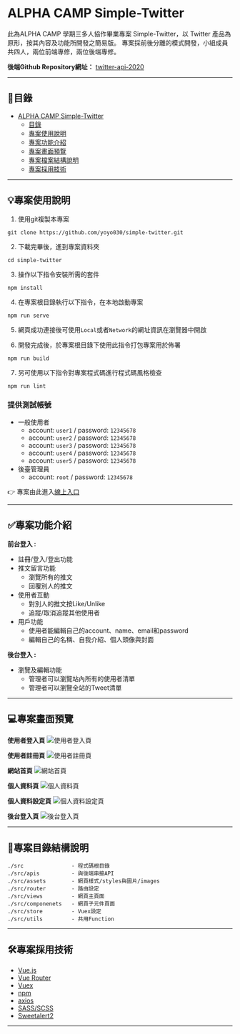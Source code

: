 
# ALPHA CAMP  Simple-Twitter
此為ALPHA CAMP 學期三多人協作畢業專案 Simple-Twitter，以 Twitter 產品為原形，按其內容及功能所開發之簡易版。
專案採前後分離的模式開發，小組成員共四人，兩位前端專修，兩位後端專修。

**後端Github Repository網址：** [twitter-api-2020](https://github.com/Berutorion/twitter-api-2020)


---
## 🔎目錄

- [ALPHA CAMP  Simple-Twitter](#ALPHA-CAMP-Simple-Twitter)
  - [目錄](#目錄)
  - [專案使用說明](#專案使用說明)
  - [專案功能介紹](#專案功能介紹)
  - [專案畫面預覽](#專案畫面預覽)
  - [專案檔案結構說明](#專案檔案結構說明)
  - [專案採用技術](#專案採用技術)
---



## 💡專案使用說明

1. 使用git複製本專案
```
git clone https://github.com/yoyo030/simple-twitter.git
```

2. 下載完畢後，進到專案資料夾
```
cd simple-twitter
```

3. 操作以下指令安裝所需的套件
```
npm install
```

4. 在專案根目錄執行以下指令，在本地啟動專案
```
npm run serve
```
5. 網頁成功連接後可使用`Local`或者`Network`的網址資訊在瀏覽器中開啟


6. 開發完成後，於專案根目錄下使用此指令打包專案用於佈署
```
npm run build
```

7. 另可使用以下指令對專案程式碼進行程式碼風格檢查
```
npm run lint
```

### 提供測試帳號

* 一般使用者
    * account: `user1` / password: `12345678`
    * account: `user2` / password: `12345678`
    * account: `user3` / password: `12345678`
    * account: `user4` / password: `12345678`
    * account: `user5` / password: `12345678`
* 後臺管理員
    * account: `root` / password: `12345678`

👉 專案由此進入[線上入口]( https://yoyo030.github.io/a/#/login)

---

## ✅專案功能介紹

**前台登入 :**
- 註冊/登入/登出功能
- 推文留言功能
    - 瀏覽所有的推文
    - 回覆別人的推文
- 使用者互動
    - 對別人的推文按Like/Unlike
    - 追蹤/取消追蹤其他使用者 
- 用戶功能
    - 使用者能編輯自己的account、name、email和password
    - 編輯自己的名稱、自我介紹、個人頭像與封面
    
**後台登入 :**
- 瀏覽及編輯功能
    - 管理者可以瀏覽站內所有的使用者清單
    - 管理者可以瀏覽全站的Tweet清單

---

## 💻專案畫面預覽



**使用者登入頁**
![使用者登入頁](https://imgur.com/fOhOrbt.jpg)

**使用者註冊頁**
![使用者註冊頁](https://imgur.com/vNECnro.jpg)

**網站首頁**
![網站首頁](https://imgur.com/YwG1SPV.jpg)

**個人資料頁**
![個人資料頁](https://imgur.com/W4hyMPi.jpg)

**個人資料設定頁**
![個人資料設定頁](https://imgur.com/nWPe0Ja.jpg)

**後台登入頁**
![後台登入頁](https://imgur.com/e1AHggd.jpg)


---



## 📁專案目錄結構說明

```
./src               - 程式碼根目錄
./src/apis          - 與後端串接API
./src/assets        - 網頁樣式/styles與圖片/images
./src/router        - 路由設定
./src/views         - 網頁主頁面
./src/componenets   - 網頁子元件頁面
./src/store         - Vuex設定
./src/utils         - 共用Function
```


---


## 🛠專案採用技術

- [Vue.js](https://vuejs.org/)
- [Vue Router](https://router.vuejs.org/)
- [Vuex](https://vuex.vuejs.org/)
- [npm](https://www.npmjs.com/)
- [axios](https://github.com/axios/axios)
- [SASS/SCSS](https://sass-lang.com/)
- [Sweetalert2](https://sweetalert2.github.io/)



---